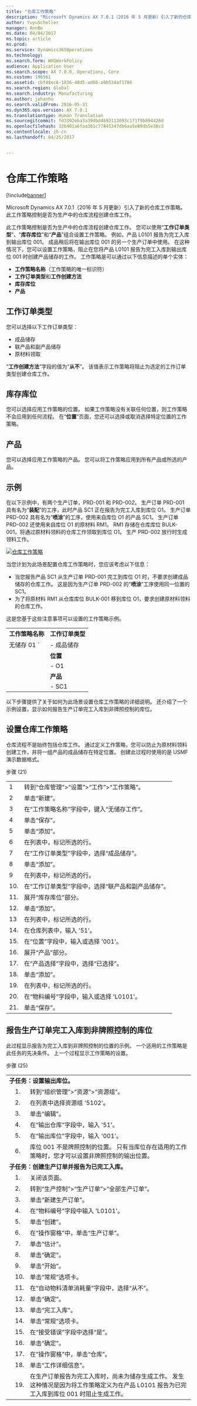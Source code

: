 ```yaml
---
title: "仓库工作策略"
description: "Microsoft Dynamics AX 7.0.1（2016 年 5 月更新）引入了新的仓库工作策略。 此工作策略控制是否为生产中的仓库流程创建仓库工作。"
author: YuyuScheller
manager: AnnBe
ms.date: 04/04/2017
ms.topic: article
ms.prod: 
ms.service: Dynamics365Operations
ms.technology: 
ms.search.form: WHSWorkPolicy
audience: Application User
ms.search.scope: AX 7.0.0, Operations, Core
ms.custom: 196561
ms.assetid: cbf48ec6-1836-48d5-ad66-a9b534af1786
ms.search.region: Global
ms.search.industry: Manufacturing
ms.author: johanho
ms.search.validFrom: 2016-05-31
ms.dyn365.ops.version: AX 7.0.1
ms.translationtype: Human Translation
ms.sourcegitcommit: fd3392eba3a394bd4b92112093c1f1f9b894426d
ms.openlocfilehash: 32b401a6faa381c77845347db6aa5e89db5e38c3
ms.contentlocale: zh-cn
ms.lasthandoff: 04/25/2017


---
```


# <a name="warehouse-work-policies"></a>仓库工作策略

[!include[banner](../includes/banner.md)]


Microsoft Dynamics AX 7.0.1（2016 年 5 月更新）引入了新的仓库工作策略。 此工作策略控制是否为生产中的仓库流程创建仓库工作。

此工作策略控制是否为生产中的仓库流程创建仓库工作。 您可以使用“**工作订单类型**”、“**库存库位**”和“**产品**”组合设置工作策略。 例如，产品 L0101 报告为完工入库到输出库位 001。 成品稍后将在输出库位 001 的另一个生产订单中使用。 在这种情况下，您可以设置工作策略，阻止在您将产品 L0101 报告为完工入库到输出库位 001 时创建产品储存的工作。 工作策略是可以通过以下信息描述的单个实体：

-   **工作策略名称**（工作策略的唯一标识符）
-   **工作订单类型**和**工作创建方法**
-   **库存库位**
-   **产品**

## <a name="work-order-types"></a>工作订单类型
您可以选择以下工作订单类型：

-   成品储存
-   联产品和副产品储存
-   原材料领取

“**工作创建方法**”字段的值为“**从不**”。 该值表示工作策略将阻止为选定的工作订单类型创建仓库工作。

## <a name="inventory-locations"></a>库存库位
您可以选择应用工作策略的位置。 如果工作策略没有关联任何位置，则工作策略不会应用到任何流程。 在“**位置**”页面，您还可以选择或取消选择特定位置的工作策略。

## <a name="products"></a>产品
您可以选择应用工作策略的产品。 您可以将工作策略应用到所有产品或所选的产品。

## <a name="example"></a>示例
在以下示例中，有两个生产订单，PRD-001 和 PRD-00*2*。 生产订单 PRD-001 具有名为“**装配**”的工序，此时产品 SC1 正在报告为完工入库到库位 O1。 生产订单 PRD-002 具有名为“**喷涂**”的工序，使用来自库位 O1 的产品 SC1。 生产订单 PRD-002 还使用来自库位 O1 的原材料 RM1。 RM1 存储在仓库库位 BULK-001，将通过原材料领料的仓库工作领取到库位 O1。 生产 PRD-002 放行时生成领料工作。 

[![仓库工作策略](./media/warehouse-work-policies.png)](./media/warehouse-work-policies.png) 

当您计划为此场景配置仓库工作策略时，您应该考虑以下信息：

-   当您报告产品 SC1 从生产订单 PRD-001 完工到库位 O1 时，不要求创建成品储存的仓库工作。 这是因为生产订单 PRD-002 的“**喷涂**”工序使用同一位置的 SC1。
-   为了将原材料 RM1 从仓库库位 BULK-001 移到库位 O1，要求创建原材料领料的仓库工作。

这是您基于这些注意事项可以设置的工作策略示例。

|                                         |                                                       |
|-----------------------------------------|-------------------------------------------------------|
|**工作策略名称**<br>                 |**工作订单类型**<br>                               |
| 无储存 01     `                    |- 成品储存<br>                           |
|                                         |**位置**<br>                                      |
|                                         |- O1   |                                               |
|                                         |**产品** <br>                                      |
|                                         |- SC1                                                  |

以下步骤提供了关于如何为此场景设置仓库工作策略的详细说明。 还介绍了一个示例设置，显示如何报告生产订单完工入库到非牌照控制的库位。

## <a name="set-up-a-warehouse-work-policy"></a>设置仓库工作策略
仓库流程不是始终包括仓库工作。 通过定义工作策略，您可以防止为原材料领料创建工作，并将一组产品的成品储存在特定位置。 创建此过程时使用的是 USMF 演示数据格式。 

步骤 (21)

|     |                                                                            |
|-----|----------------------------------------------------------------------------|
| 1  | 转到“仓库管理”&gt;“设置”&gt;“工作”&gt;“工作策略”。        |
| 2  | 单击“新建”。                                                                 |
| 3  | 在“工作策略名称”字段中，键入“无储存工作”。                    |
| 4  | 单击“保存”。                                                                |
| 5  | 单击“添加”。                                                                 |
| 6  | 在列表中，标记所选的行。                                        |
| 7  | 在“工作订单类型”字段中，选择“成品储存”。            |
| 8  | 单击“添加”。                                                                 |
| 9  | 在列表中，标记所选的行。                                        |
| 10. | 在“工作订单类型”字段中，选择“联产品和副产品储存”。 |
| 11. | 展开“库存库位”部分。                                    |
| 12. | 单击“添加”。                                                                 |
| 13 | 在列表中，标记所选的行。                                        |
| 14. | 在仓库列表中，输入 '51'。                                         |
| 15. | 在“位置”字段中，输入或选择 '001'。                              |
| 16. | 展开“产品”部分。                                               |
| 17. | 在“产品选择”字段中，选择“已选择”。                         |
| 18. | 单击“添加”。                                                                 |
| 19. | 在列表中，标记所选的行。                                        |
| 20. | 在“物料编号”字段中，输入或选择 'L0101'。                         |
| 21. | 单击“保存”。                                                                |

## <a name="report-a-production-order-as-finished-to-a-location-that-isnt-license-platecontrolled"></a>报告生产订单完工入库到非牌照控制的库位
此过程显示报告为完工入库到非牌照控制的位置的示例。 一个适用的工作策略是此任务的先决条件。 上一个过程显示工作策略的设置。 

步骤 (25)

<table>
<tbody>
<tr>
<td colspan="3"><strong>子任务：设置输出库位。</strong></td>
</tr>
<tr>
<td></td>
<td>1.</td>
<td>转到“组织管理”&gt;“资源”&gt;“资源组”。</td>
</tr>
<tr>
<td></td>
<td>2.</td>
<td>在列表中选择资源组 '5102'。</td>
</tr>
<tr>
<td></td>
<td>3.</td>
<td>单击“编辑”。</td>
</tr>
<tr>
<td></td>
<td>4.</td>
<td>在“输出仓库”字段中，输入 '51'。</td>
</tr>
<tr>
<td></td>
<td>5.</td>
<td>在“输出库位”字段中，输入 '001'。</td>
</tr>
<tr>
<td></td>
<td>6.</td>
<td>库位 001 不是牌照控制的位置。 只有当库位存在适用的工作策略时，您才可以设置非牌照控制的输出位置。</td>
</tr>
<tr>
<td colspan="3"><strong>子任务：创建生产订单并报告为已完工入库。</strong></td>
</tr>
<tr>
<td></td>
<td>1.</td>
<td>关闭该页面。</td>
</tr>
<tr>
<td></td>
<td>2.</td>
<td>转到“生产控制”&gt;“生产订单”&gt;“全部生产订单”。</td>
</tr>
<tr>
<td></td>
<td>3.</td>
<td>单击“新建生产订单”。</td>
</tr>
<tr>
<td></td>
<td>4.</td>
<td>在“物料编号”字段中输入 'L0101'。</td>
</tr>
<tr>
<td></td>
<td>5.</td>
<td>单击“创建”。</td>
</tr>
<tr>
<td></td>
<td>6.</td>
<td>在“操作窗格”中，单击“生产订单”。</td>
</tr>
<tr>
<td></td>
<td>7.</td>
<td>单击“估计”。</td>
</tr>
<tr>
<td></td>
<td>8.</td>
<td>单击“确定”。</td>
</tr>
<tr>
<td></td>
<td>9.</td>
<td>单击“开始”。</td>
</tr>
<tr>
<td></td>
<td>10.</td>
<td>单击“常规”选项卡。</td>
</tr>
<tr>
<td></td>
<td>11.</td>
<td>在“自动物料清单消耗量”字段中，选择“从不”。</td>
</tr>
<tr>
<td></td>
<td>12.</td>
<td>单击“确定”。</td>
</tr>
<tr>
<td></td>
<td>13.</td>
<td>单击“完工入库”。</td>
</tr>
<tr>
<td></td>
<td>14.</td>
<td>单击“常规”选项卡。</td>
</tr>
<tr>
<td></td>
<td>15.</td>
<td>在“接受错误”字段中选择“是”。</td>
</tr>
<tr>
<td></td>
<td>16.</td>
<td>单击“确定”。</td>
</tr>
<tr>
<td></td>
<td>17.</td>
<td>在“操作窗格”中，单击“仓库”。</td>
</tr>
<tr>
<td></td>
<td>18.</td>
<td>单击“工作详细信息”。</td>
</tr>
<tr>
<td></td>
<td>19.</td>
<td>在生产订单报告为完工入库时，尚未为储存生成工作。 发生这种情况是因为将工作策略定义为在产品 L0101 报告为已完工入库到库位 001 时阻止生成工作。</td>
</tr>
</tbody>
</table>




